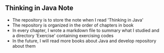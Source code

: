 ## Thinking in Java Note

- The repository is to store the note when I read 'Thinking in Java'
- The repository is organized in the order of chapters in book
- In every chapter, I wrote a markdown file to summary what I studied
    and a directory 'Exercise' containing exercising codes
- In the future, I will read more books about Java and develop repository
    about them